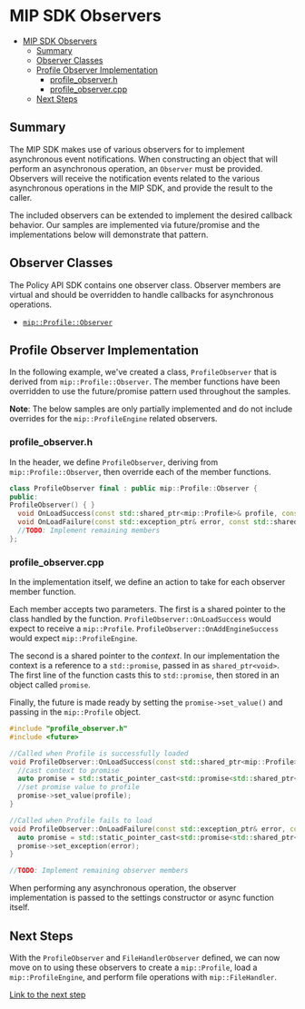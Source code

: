 # MIP SDK Observers

- [MIP SDK Observers](#mip-sdk-observers)
  - [Summary](#summary)
  - [Observer Classes](#observer-classes)
  - [Profile Observer Implementation](#profile-observer-implementation)
    - [profile_observer.h](#profileobserverh)
    - [profile_observer.cpp](#profileobservercpp)
  - [Next Steps](#next-steps)

## Summary

The MIP SDK makes use of various observers for to implement asynchronous event notifications. When constructing an object that will perform an asynchronous operation, an `Observer` must be provided. Observers will receive the notification events related to the various asynchronous operations in the MIP SDK, and provide the result to the caller.

The included observers can be extended to implement the desired callback behavior. Our samples are implemented via future/promise and the implementations below will demonstrate that pattern.

## Observer Classes

The Policy API SDK contains one observer class. Observer members are virtual and should be overridden to handle callbacks for asynchronous operations.

- [`mip::Profile::Observer`](https://docs.microsoft.com/en-us/azure/information-protection/develop/mip/class_mip_Profile_observer)

## Profile Observer Implementation

In the following example, we've created a class, `ProfileObserver` that is derived from `mip::Profile::Observer`. The member functions have been overridden to use the future/promise pattern used throughout the samples.

**Note**: The below samples are only partially implemented and do not include overrides for the `mip::ProfileEngine` related observers.

### profile_observer.h

In the header, we define `ProfileObserver`, deriving from `mip::Profile::Observer`, then override each of the member functions.

```cpp
class ProfileObserver final : public mip::Profile::Observer {
public:
ProfileObserver() { }
  void OnLoadSuccess(const std::shared_ptr<mip::Profile>& profile, const std::shared_ptr<void>& context) override;
  void OnLoadFailure(const std::exception_ptr& error, const std::shared_ptr<void>& context) override;
  //TODO: Implement remaining members
};
```

### profile_observer.cpp

In the implementation itself, we define an action to take for each observer member function.

Each member accepts two parameters. The first is a shared pointer to the class handled by the function. `ProfileObserver::OnLoadSuccess` would expect to receive a `mip::Profile`. `ProfileObserver::OnAddEngineSuccess` would expect `mip::ProfileEngine`.

The second is a shared pointer to the *context*. In our implementation the context is a reference to a `std::promise`, passed in as `shared_ptr<void>`. The first line of the function casts this to `std::promise`, then stored in an object called `promise`.

Finally, the future is made ready by setting the `promise->set_value()` and passing in the `mip::Profile` object.

```cpp
#include "profile_observer.h"
#include <future>

//Called when Profile is successfully loaded
void ProfileObserver::OnLoadSuccess(const std::shared_ptr<mip::Profile>& profile, const std::shared_ptr<void>& context) {
  //cast context to promise
  auto promise = std::static_pointer_cast<std::promise<std::shared_ptr<mip::Profile>>>(context);
  //set promise value to profile
  promise->set_value(profile);
}

//Called when Profile fails to load
void ProfileObserver::OnLoadFailure(const std::exception_ptr& error, const std::shared_ptr<void>& context) {
  auto promise = std::static_pointer_cast<std::promise<std::shared_ptr<mip::Profile>>>(context);
  promise->set_exception(error);
}

//TODO: Implement remaining observer members
```

When performing any asynchronous operation, the observer implementation is passed to the settings constructor or async function itself. 

## Next Steps

With the `ProfileObserver` and `FileHandlerObserver` defined, we can now move on to using these observers to create a `mip::Profile`, load a `mip::ProfileEngine`, and perform file operations with `mip::FileHandler`.

[Link to the next step]()